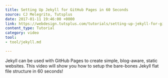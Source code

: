 ```yaml
---
title: Setting Up Jekyll for GitHub Pages in 60 Seconds
source: CJ Melegrito, Tutsplus
date: 2017-01-11 19:46:00 +0000
link: https://webdesign.tutsplus.com/tutorials/setting-up-jekyll-for-github-pages-in-60-seconds--cms-27256
content_type: Tutorial
category: video
tool:
- tool/jekyll.md

---
```

Jekyll can be used with GitHub Pages to create simple, blog-aware, static websites. This video will show you how to setup the bare-bones Jekyll flat file structure in 60 seconds!





